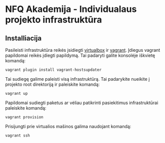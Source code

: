 NFQ Akademija - Individualaus projekto infrastruktūra
========================

Installiacija
----------------------------------

Pasileisti infrastruktūra reikės įsidiegti [virtualbox](1) ir [vagrant](2). Įdiegus vagrant papildomai reikės įdiegti papildymą. Tai padaryti galite konsolėje iškvietę komandą:

    vagrant plugin install vagrant-hostsupdater
    
Tai sudiegę galime paleisti visą infrastruktūrą. Tai padarykite nueikite į projekto root direktoriją ir paleiskite komandą:

    vagrant up
    
Papildomai sudiegti paketus ar vėliau patikrinti pasiekitimus infrastruktūrai paleiskite komandą:

    vagrant provision
    
Prisijungti prie virtualios mašinos galima naudojant komandą:

    vagrant ssh
